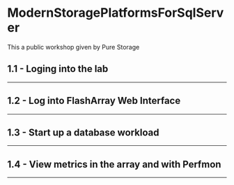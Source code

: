# ModernStoragePlatformsForSqlServer
This a public workshop given by Pure Storage


## 1.1 - Loging into the lab
---

## 1.2 - Log into FlashArray Web Interface
---

## 1.3 - Start up a database workload
---

## 1.4 - View metrics in the array and with Perfmon
---


